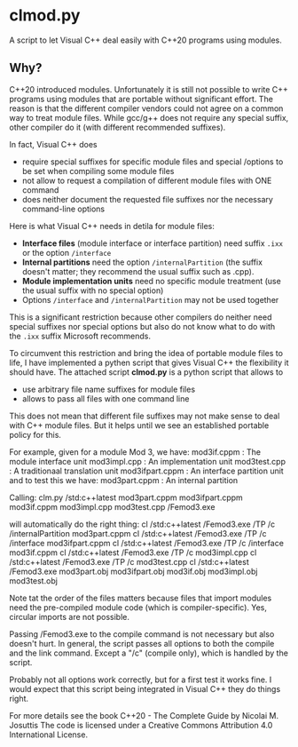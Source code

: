 # clmod.py

A script to let Visual C++ deal easily with C++20 programs using modules.

## Why?

C++20 introduced modules.
Unfortunately it is still not possible to write C++ programs using modules that are portable
without significant effort.
The reason is that the different compiler vendors could not agree on a common way to treat module files.
While gcc/g++ does not require any special suffix, other compiler do it (with different recommended suffixes).

In fact, Visual C++ does
- require special suffixes for specific module files and
  special /options to be set when compiling some module files
- not allow to request a compilation of different module files with ONE command
- does neither document the requested file suffixes nor the necessary command-line options

Here is what Visual C++ needs in detila for module files:
- **Interface files** (module interface or interface partition)
  need suffix `.ixx` or the option `/interface`
- **Internal partitions** need the option `/internalPartition`
  (the suffix doesn't matter; they recommend the usual suffix such as .cpp).
- **Module implementation units** need no specific module treatment
  (use the usual suffix with no special option)
- Options `/interface` and `/internalPartition` may not be used together

This is a significant restriction because other compilers do neither need
special suffixes nor special options but also do not know what to do with the
`.ixx` suffix Microsoft recommends.

To circumvent this restriction and bring the idea of portable module files
to life, I have implemented a pythen script that gives Visual C++ the flexibility it should have.
The attached script
 **clmod.py**
is a python script that allows to
- use arbitrary file name suffixes for module files
- allows to pass all files with one command line

This does not mean that different file suffixes may not make sense to deal
with C++ module files. But it helps until we see an established portable
policy for this.

For example,
given for a module Mod 3, we have:
 mod3if.cppm     : The module interface unit
 mod3impl.cpp    : An implementation unit
 mod3test.cpp    : A traditionaal translation unit
 mod3ifpart.cppm : An interface partition unit
and to test this we have:
 mod3part.cppm   : An internal partition

Calling:
 clm.py /std:c++latest mod3part.cppm mod3ifpart.cppm mod3if.cppm mod3impl.cpp mod3test.cpp /Femod3.exe

will automatically do the right thing:
 cl /std:c++latest /Femod3.exe /TP /c /internalPartition mod3part.cppm
 cl /std:c++latest /Femod3.exe /TP /c /interface mod3ifpart.cppm
 cl /std:c++latest /Femod3.exe /TP /c /interface mod3if.cppm
 cl /std:c++latest /Femod3.exe /TP /c mod3impl.cpp
 cl /std:c++latest /Femod3.exe /TP /c mod3test.cpp
 cl /std:c++latest /Femod3.exe mod3part.obj mod3ifpart.obj mod3if.obj mod3impl.obj mod3test.obj

Note tat the order of the files matters because files that import modules need
the pre-compiled module code (which is compiler-specific).
Yes, circular imports are not possible.

Passing /Femod3.exe to the compile command is not necessary but also doesn't
hurt.
In general, the script passes all options to both the compile and the link command.
Except a "/c" (compile only), which is handled by the script.

Probably not all options work correctly, but for a first test it works fine.
I would expect that this script being integrated in Visual C++ they do things right.

For more details see the book
 C++20 - The Complete Guide by Nicolai M. Josuttis
The code is licensed under a Creative Commons Attribution 4.0 International License.

